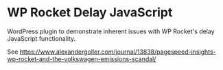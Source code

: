 # WP Rocket Delay JavaScript
WordPress plugin to demonstrate inherent issues with WP Rocket's delay JavaScript functionality.

See https://www.alexandergoller.com/journal/13838/pagespeed-insights-wp-rocket-and-the-volkswagen-emissions-scandal/
